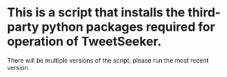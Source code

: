 
# This is a script that installs the third-party python packages required for operation of TweetSeeker.

There will be multiple versions of the script, please run the most recent version.
